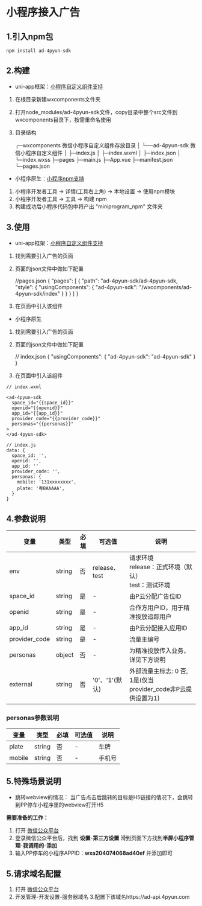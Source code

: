 # 小程序接入广告

## 1.引入npm包

    npm install ad-4pyun-sdk

## 2.构建

*   uni-app框架：[小程序自定义组件支持](https://uniapp.dcloud.net.cn/tutorial/miniprogram-subject.html#%E5%B0%8F%E7%A8%8B%E5%BA%8F%E8%87%AA%E5%AE%9A%E4%B9%89%E7%BB%84%E4%BB%B6%E6%94%AF%E6%8C%81/)

1.  在根目录新建wxcomponents文件夹
2.  打开node\_modules/ad-4pyun-sdk文件，copy目录中整个src文件到wxcomponents目录下，按需重命名使用
3.  目录结构



    ┌─wxcomponents              微信小程序自定义组件存放目录
    │   └──ad-4pyun-sdk      微信小程序自定义组件
    │        ├─index.js
    │        ├─index.wxml
    │        ├─index.json
    │        └─index.wxss
    ├─pages
    ├─main.js
    ├─App.vue
    ├─manifest.json
    └─pages.json

*   小程序原生：[小程序npm支持](https://developers.weixin.qq.com/miniprogram/dev/devtools/npm.html)

1.  小程序开发者工具 -> 详情(工具右上角) -> 本地设置 -> 使用npm模块
2.  小程序开发者工具 -> 工具 -> 构建 npm
3.  构建成功后小程序代码包中将产出 "miniprogram\_npm" 文件夹

## 3.使用

*   uni-app框架：[小程序自定义组件支持](https://uniapp.dcloud.net.cn/tutorial/miniprogram-subject.html#%E5%B0%8F%E7%A8%8B%E5%BA%8F%E8%87%AA%E5%AE%9A%E4%B9%89%E7%BB%84%E4%BB%B6%E6%94%AF%E6%8C%81/)

1.  找到需要引入广告的页面
2.  页面的json文件中做如下配置



    //pages.json
    {
      "pages": [
        {
          "path": "ad-4pyun-sdk/ad-4pyun-sdk,
          "style": {
              "usingComponents": {
                  "ad-4pyun-sdk": "/wxcomponents/ad-4pyun-sdk/index"
              }
          }
        }
      ]
    }

1.  在页面中引入该组件



    <template>
      <ad-4pyun-sdk 
        space_id="{{space_id}}" 
        openid="{{openid}}"
        app_id="{{app_id}}"
        provider_code="{{provider_code}}"
        personas="{{personas}}"
        external="1"  
      >
      </ad-4pyun-sdk>
    </template>

    <script>
      export default {
        data() {
            return {
                space_id: '',
                openid: '',
                app_id: '',
                provider_code: '',
                personas: {
                    mobile: '131xxxxxxxx',
                    plate: '粤BAAAAA',
                }
            }
        }
      }
    </script>

*   小程序原生

1.  找到需要引入广告的页面
2.  页面的json文件中做如下配置



    // index.json
    {
        "usingComponents": {
            "ad-4pyun-sdk": "ad-4pyun-sdk"
        }
    }

1.  在页面中引入该组件

```
// index.wxml

<ad-4pyun-sdk 
  space_id="{{space_id}}" 
  openid="{{openid}}"
  app_id="{{app_id}}"
  provider_code="{{provider_code}}"
  personas="{{personas}}"
>
</ad-4pyun-sdk>

// index.js
data: {
  space_id: '',
  openid: '',
  app_id: ''
  provider_code: '',
  personas: {
    mobile: '131xxxxxxxx',
    plate: '粤BAAAAA',
  }
}

```

## 4.参数说明

| 变量             | 类型     | 必填 | 可选值          | 说明                                        |
| -------------- | ------ | -- | ------------ | ----------------------------------------- |
| env            | string | 否  | release、test   | 请求环境<br />release：正式环境（默认）<br />test：测试环境 |
| space\_id      | string | 是  | -               | 由P云分配广告位ID                                |
| openid         | string | 是  | -               | 合作方用户ID，用于精准投放追踪用户                        |
| app\_id        | string | 是  | -               | 由P云分配接入应用ID                               |
| provider\_code | string | 是  | -               | 流量主编号                                     |
| personas       | object | 否  | -               | 为精准投放传入业务，详见下方说明                          |
| external       | string | 否  |  '0'、'1'(默认) | 外部流量主标志: 0 否, 1是(仅当provider_code非P云提供设置为1) |

### personas参数说明

| 变量     | 类型     | 必填 | 可选值 | 说明  |
| ------ | ------ | -- | --- | --- |
| plate  | string | 否  | -   | 车牌  |
| mobile | string | 否  | -   | 手机号 |

## 5.特殊场景说明

*   跳转webview的情况：
    当广告点击后跳转的目标是H5链接的情况下，会跳转到PP停车小程序里的webview打开H5

**需要准备的工作：**
1. 打开 [微信公众平台](https://mp.weixin.qq.com/)
2. 登录微信公众平台后，找到 **设置**-**第三方设置** 滑到页面下方找到**半屏小程序管理**-**我调用的**-**添加**
3. 输入PP停车的小程序APPID：**wxa204074068ad40ef** 并添加即可

## 5.请求域名配置
1. 打开 [微信公众平台](https://mp.weixin.qq.com/)
2. 开发管理-开发设置-服务器域名
3.配置下该域名https://ad-api.4pyun.com

